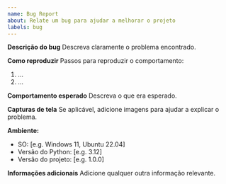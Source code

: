 ```yaml
---
name: Bug Report
about: Relate um bug para ajudar a melhorar o projeto
labels: bug
---
```


**Descrição do bug**
Descreva claramente o problema encontrado.

**Como reproduzir**
Passos para reproduzir o comportamento:
1. ...
2. ...

**Comportamento esperado**
Descreva o que era esperado.

**Capturas de tela**
Se aplicável, adicione imagens para ajudar a explicar o problema.

**Ambiente:**
- SO: [e.g. Windows 11, Ubuntu 22.04]
- Versão do Python: [e.g. 3.12]
- Versão do projeto: [e.g. 1.0.0]

**Informações adicionais**
Adicione qualquer outra informação relevante.
